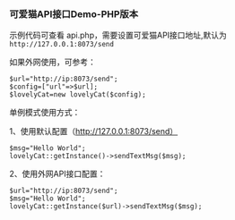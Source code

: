 ### 可爱猫API接口Demo-PHP版本

 
 
 示例代码可查看 api.php，需要设置可爱猫API接口地址,默认为```http://127.0.0.1:8073/send```
 
 如果外网使用，可参考：
 
 ```
 $url="http://ip:8073/send";
 $config=["url"=>$url];
 $lovelyCat=new lovelyCat($config);
 
 ```
 
 
 单例模式使用方式：
 
 1、使用默认配置（http://127.0.0.1:8073/send）
 
 ```
 $msg="Hello World";
 lovelyCat::getInstance()->sendTextMsg($msg);
 ```
 2、使用外网API接口配置：
 
 ```
 $url="http://ip:8073/send";
 $msg="Hello World";
 lovelyCat::getInstance($url)->sendTextMsg($msg);
 ```

